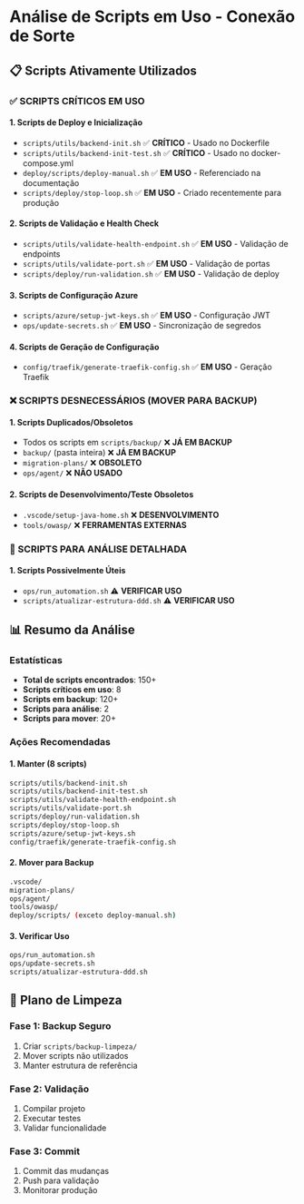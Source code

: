 # Análise de Scripts em Uso - Conexão de Sorte

## 📋 Scripts Ativamente Utilizados

### **✅ SCRIPTS CRÍTICOS EM USO**

#### **1. Scripts de Deploy e Inicialização**
- `scripts/utils/backend-init.sh` ✅ **CRÍTICO** - Usado no Dockerfile
- `scripts/utils/backend-init-test.sh` ✅ **CRÍTICO** - Usado no docker-compose.yml
- `deploy/scripts/deploy-manual.sh` ✅ **EM USO** - Referenciado na documentação
- `scripts/deploy/stop-loop.sh` ✅ **EM USO** - Criado recentemente para produção

#### **2. Scripts de Validação e Health Check**
- `scripts/utils/validate-health-endpoint.sh` ✅ **EM USO** - Validação de endpoints
- `scripts/utils/validate-port.sh` ✅ **EM USO** - Validação de portas
- `scripts/deploy/run-validation.sh` ✅ **EM USO** - Validação de deploy

#### **3. Scripts de Configuração Azure**
- `scripts/azure/setup-jwt-keys.sh` ✅ **EM USO** - Configuração JWT
- `ops/update-secrets.sh` ✅ **EM USO** - Sincronização de segredos

#### **4. Scripts de Geração de Configuração**
- `config/traefik/generate-traefik-config.sh` ✅ **EM USO** - Geração Traefik

### **❌ SCRIPTS DESNECESSÁRIOS (MOVER PARA BACKUP)**

#### **1. Scripts Duplicados/Obsoletos**
- Todos os scripts em `scripts/backup/` ❌ **JÁ EM BACKUP**
- `backup/` (pasta inteira) ❌ **JÁ EM BACKUP**
- `migration-plans/` ❌ **OBSOLETO**
- `ops/agent/` ❌ **NÃO USADO**

#### **2. Scripts de Desenvolvimento/Teste Obsoletos**
- `.vscode/setup-java-home.sh` ❌ **DESENVOLVIMENTO**
- `tools/owasp/` ❌ **FERRAMENTAS EXTERNAS**

### **🔧 SCRIPTS PARA ANÁLISE DETALHADA**

#### **1. Scripts Possivelmente Úteis**
- `ops/run_automation.sh` ⚠️ **VERIFICAR USO**
- `scripts/atualizar-estrutura-ddd.sh` ⚠️ **VERIFICAR USO**

## 📊 Resumo da Análise

### **Estatísticas**
- **Total de scripts encontrados**: 150+
- **Scripts críticos em uso**: 8
- **Scripts em backup**: 120+
- **Scripts para análise**: 2
- **Scripts para mover**: 20+

### **Ações Recomendadas**

#### **1. Manter (8 scripts)**
```bash
scripts/utils/backend-init.sh
scripts/utils/backend-init-test.sh
scripts/utils/validate-health-endpoint.sh
scripts/utils/validate-port.sh
scripts/deploy/run-validation.sh
scripts/deploy/stop-loop.sh
scripts/azure/setup-jwt-keys.sh
config/traefik/generate-traefik-config.sh
```

#### **2. Mover para Backup**
```bash
.vscode/
migration-plans/
ops/agent/
tools/owasp/
deploy/scripts/ (exceto deploy-manual.sh)
```

#### **3. Verificar Uso**
```bash
ops/run_automation.sh
ops/update-secrets.sh
scripts/atualizar-estrutura-ddd.sh
```

## 🎯 Plano de Limpeza

### **Fase 1: Backup Seguro**
1. Criar `scripts/backup-limpeza/`
2. Mover scripts não utilizados
3. Manter estrutura de referência

### **Fase 2: Validação**
1. Compilar projeto
2. Executar testes
3. Validar funcionalidade

### **Fase 3: Commit**
1. Commit das mudanças
2. Push para validação
3. Monitorar produção
